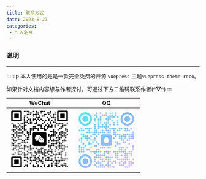```yaml
---
title: 联系方式
date: 2023-8-23
categories:
 - 个人名片
---
```


### 说明

<hr />

::: tip
本人使用的是是一款完全免费的开源 `vuepress` 主题`vuepress-theme-reco`。

如果针对文档内容想与作者探讨，可通过下方二维码联系作者(^▽^)
:::

|WeChat|QQ|
|:-:|:-:|
|<img style="width: 160px" src="/WeChat.png" />|<img style="width: 160px" src="/QQ.png" />|